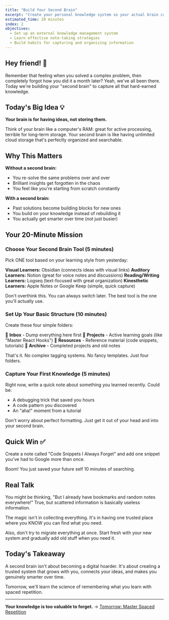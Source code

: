 ```yaml
---
title: "Build Your Second Brain"
excerpt: "Create your personal knowledge system so your actual brain can focus on the fun stuff"
estimated_time: 20 minutes
index: 2
objectives:
  - Set up an external knowledge management system
  - Learn effective note-taking strategies
  - Build habits for capturing and organizing information
---
```


## Hey friend! 👋

Remember that feeling when you solved a complex problem, then completely forgot how you did it a month later? Yeah, we've all been there. Today we're building your "second brain" to capture all that hard-earned knowledge.

## Today's Big Idea 💡

**Your brain is for having ideas, not storing them.**

Think of your brain like a computer's RAM: great for active processing, terrible for long-term storage. Your second brain is like having unlimited cloud storage that's perfectly organized and searchable.

## Why This Matters

**Without a second brain:**

- You re-solve the same problems over and over
- Brilliant insights get forgotten in the chaos
- You feel like you're starting from scratch constantly

**With a second brain:**

- Past solutions become building blocks for new ones
- You build on your knowledge instead of rebuilding it
- You actually get smarter over time (not just busier)

## Your 20-Minute Mission

### Choose Your Second Brain Tool (5 minutes)

Pick ONE tool based on your learning style from yesterday:

**Visual Learners:** Obsidian (connects ideas with visual links)
**Auditory Learners:** Notion (great for voice notes and discussions)
**Reading/Writing Learners:** Logseq (text-focused with great organization)
**Kinesthetic Learners:** Apple Notes or Google Keep (simple, quick capture)

Don't overthink this. You can always switch later. The best tool is the one you'll actually use.

### Set Up Your Basic Structure (10 minutes)

Create these four simple folders:

📁 **Inbox** - Dump everything here first
📁 **Projects** - Active learning goals (like "Master React Hooks")
📁 **Resources** - Reference material (code snippets, tutorials)
📁 **Archive** - Completed projects and old notes

That's it. No complex tagging systems. No fancy templates. Just four folders.

### Capture Your First Knowledge (5 minutes)

Right now, write a quick note about something you learned recently. Could be:

- A debugging trick that saved you hours
- A code pattern you discovered
- An "aha!" moment from a tutorial

Don't worry about perfect formatting. Just get it out of your head and into your second brain.

## Quick Win ✅

Create a note called "Code Snippets I Always Forget" and add one snippet you've had to Google more than once.

Boom! You just saved your future self 10 minutes of searching.

## Real Talk

You might be thinking, "But I already have bookmarks and random notes everywhere!" True, but scattered information is basically useless information.

The magic isn't in collecting everything. It's in having one trusted place where you KNOW you can find what you need.

Also, don't try to migrate everything at once. Start fresh with your new system and gradually add old stuff when you need it.

## Today's Takeaway

A second brain isn't about becoming a digital hoarder. It's about creating a trusted system that grows with you, connects your ideas, and makes you genuinely smarter over time.

Tomorrow, we'll learn the science of remembering what you learn with spaced repetition.

---

**Your knowledge is too valuable to forget.** → [Tomorrow: Master Spaced Repetition](./03-spaced-repetition)
